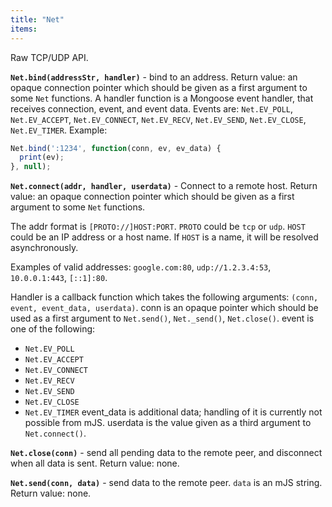 ```yaml
---
title: "Net"
items:
---
```


 Raw TCP/UDP API.



 **`Net.bind(addressStr, handler)`** - bind to an address. Return value:
 an opaque connection pointer which should be given as a first argument to
 some `Net` functions. A handler function is a Mongoose event
 handler, that receives connection, event, and event data. Events are:
 `Net.EV_POLL`, `Net.EV_ACCEPT`, `Net.EV_CONNECT`, `Net.EV_RECV`,
 `Net.EV_SEND`, `Net.EV_CLOSE`, `Net.EV_TIMER`. Example:
 ```javascript
 Net.bind(':1234', function(conn, ev, ev_data) {
   print(ev);
 }, null);
 ```



 **`Net.connect(addr, handler, userdata)`** - Connect to a remote host.
 Return value: an opaque connection pointer which should be given as a first argument to
 some `Net` functions.

 The addr format is `[PROTO://]HOST:PORT`. `PROTO` could be `tcp` or
 `udp`. `HOST` could be an IP address or a host name. If `HOST` is a name,
 it will be resolved asynchronously.

 Examples of valid addresses: `google.com:80`, `udp://1.2.3.4:53`,
 `10.0.0.1:443`, `[::1]:80`.

 Handler is a callback function which takes the following arguments:
 `(conn, event, event_data, userdata)`.
 conn is an opaque pointer which should be used as a first argument to
 `Net.send()`, `Net._send()`, `Net.close()`.
 event is one of the following:
 - `Net.EV_POLL`
 - `Net.EV_ACCEPT`
 - `Net.EV_CONNECT`
 - `Net.EV_RECV`
 - `Net.EV_SEND`
 - `Net.EV_CLOSE`
 - `Net.EV_TIMER`
 event_data is additional data; handling of it is currently not possible
 from mJS.
 userdata is the value given as a third argument to `Net.connect()`.



 **`Net.close(conn)`** - send all pending data to the remote peer,
 and disconnect when all data is sent.
 Return value: none.



 **`Net.send(conn, data)`** - send data to the remote peer.
 `data` is an mJS string.
 Return value: none.

